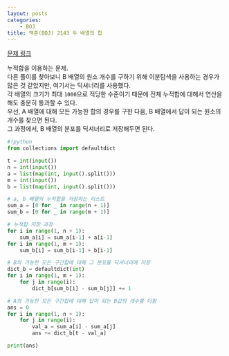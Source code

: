```yaml
---
layout: posts
categories:
    - BOJ
title: 백준(BOJ) 2143 두 배열의 합
---
```


[문제 링크](https://www.acmicpc.net/problem/2143)

누적합을 이용하는 문제.  
다른 풀이를 찾아보니 B 배열의 원소 개수를 구하기 위해 이분탐색을 사용하는 경우가 많은 것 같았지만, 여기서는 딕셔너리를 사용했다.  
각 배열의 크기가 최대 `1000`으로 적당한 수준이기 때문에 전체 누적합에 대해서 연산을 해도 충분히 통과할 수 있다.  
우선, A 배열에 대해 모든 가능한 합의 경우를 구한 다음, B 배열에서 답이 되는 원소의 개수를 찾으면 된다.  
그 과정에서, B 배열의 분포를 딕셔너리로 저장해두면 된다.

```python
#!python
from collections import defaultdict

t = int(input())
n = int(input())
a = list(map(int, input().split()))
m = int(input())
b = list(map(int, input().split()))

# a, b 배열의 누적합을 저장하는 리스트
sum_a = [0 for _ in range(n + 1)]
sum_b = [0 for _ in range(m + 1)]

# 누적합 저장 과정
for i in range(1, n + 1):
    sum_a[i] = sum_a[i-1] + a[i-1]
for i in range(1, m + 1):
    sum_b[i] = sum_b[i-1] + b[i-1]

# B의 가능한 모든 구간합에 대해 그 분포를 딕셔너리에 저장
dict_b = defaultdict(int)
for i in range(1, m + 1):
    for j in range(i):
        dict_b[sum_b[i] - sum_b[j]] += 1

# A의 가능한 모든 구간합에 대해 답이 되는 B값의 개수를 더함
ans = 0
for i in range(1, n + 1):
    for j in range(i):
        val_a = sum_a[i] - sum_a[j]
        ans += dict_b[t - val_a]

print(ans)
```
